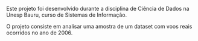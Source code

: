 Este projeto foi desenvolvido durante a disciplina de Ciência de Dados na Unesp Bauru, curso de Sistemas de Informação.

O projeto consiste em analisar uma amostra de um dataset com voos reais ocorridos no ano de 2006.

